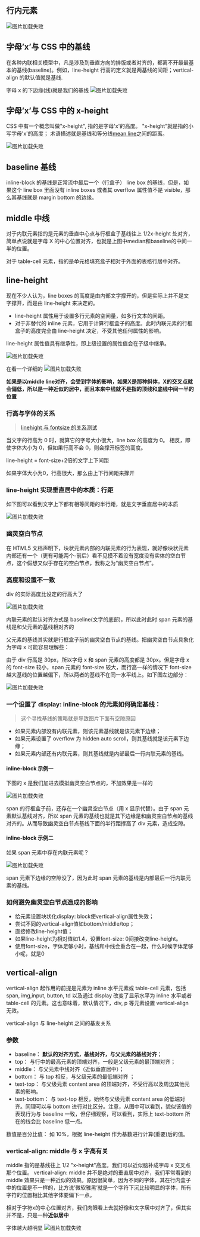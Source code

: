 ## 行内元素

![图片加载失败](./img/内联盒子.png)

## 字母’x’与 CSS 中的基线

在各种内联相关模型中，凡是涉及到垂直方向的排版或者对齐的，都离不开最最基本的基线(baseline)。例如，line-height 行高的定义就是两基线的间距；vertical-align 的默认值就是基线.

字母 x 的下边缘(线)就是我们的基线
![图片加载失败](./img/基线.png)

## 字母’x’与 CSS 中的 x-height

CSS 中有一个概念叫做"x-height", 指的是字母'x'的高度。
"x-height"就是指的小写字母'x'的高度；
术语描述就是基线和等分线[mean line](也称作中线[midline])之间的距离。

![图片加载失败](./img/x字高.png)

## baseline 基线

inline-block  的基线是正常流中最后一个（行盒子） line box 的基线，但是，如果这个 line box 里面没有 inline boxes 或者其 overflow 属性值不是 visible，那么其基线就是 margin bottom 的边缘。

## middle 中线

对于内联元素指的是元素的垂直中心点与行框盒子基线往上 1/2x-height 处对齐，简单点说就是字母 X 的中心位置对齐，也就是上图中median和baseline的中间一半的位置。

对于 table-cell 元素，指的是单元格填充盒子相对于外面的表格行居中对齐。



## line-height

现在不少人认为，line boxes 的高度是由内部文字撑开的，但是实际上并不是文字撑开，而是由 line-height 来决定的。

- line-height 属性用于设置多行元素的空间量，如多行文本的间距。
- 对于非替代的 inline 元素，它用于计算行框盒子的高度。此时内联元素的行框盒子的高度完全由 line-height 决定，不受其他任何属性的影响。

line-height 属性值具有继承性，即上级设置的属性值会在子级中继承。

![图片加载失败](./img/行高.png)

在看一个详细的
![图片加载失败](./img/顶线底线.png)

**如果是以middle line对齐，会受到字体的影响，如果X是那种斜体，X的交叉点就会偏低，所以是一种近似的居中，而且本来中线就不是指的顶线和底线中间一半的位置**

### 行高与字体的关系

> [linehight 与 fontsize 的关系测试](./linehight与fontsize的关系.md)

当文字的行高为 0 时，就算它的字号大小很大，line box 的高度为 0。
相反，即使字体大小为 0，但如果行高不会 0，则会撑开标签的高度。

line-height = font-size+2倍的文字上下间距

如果字体大小为0，行高很大，那么由上下行间距来撑开

### line-height 实现垂直居中的本质：行距

如下图可以看到文字上下都有相等间距的半行距，就是文字垂直居中的本质

![图片加载失败](./img/行高行间距.png)

### 幽灵空白节点

在 HTML5 文档声明下，块状元素内部的内联元素的行为表现，就好像块状元素内部还有一个（更有可能两个-前后）看不见摸不着没有宽度没有实体的空白节点，这个假想又似乎存在的空白节点，我称之为“幽灵空白节点”。

### 高度和设置不一致

div 的实际高度比设定的行高大了

![图片加载失败](./img/linehight高度不一致.png)

内联元素的默认对齐方式是 baseline(文字的底部)，所以此时此时 span 元素的基线是和父元素的基线相对齐的

父元素的基线其实就是行框盒子前的幽灵空白节点的基线。把幽灵空白节点具象化为字母 x 可能容易理解些：

由于 div 行高是 30px，所以字母 x 和 span 元素的高度都是 30px。但是字母 x 的 font-size 较小，span 元素的 font-size 较大，而行高一样的情况下 font-size 越大基线的位置越偏下，所以两者的基线不在同一水平线上。如下图左边部分：

![图片加载失败](./img/基线对齐.png)

### 一个设置了 display: inline-block 的元素如何确定基线：

> 这个寻找基线的策略就是导致图片下面有空隙原因

- 如果元素内部没有内联元素，则该元素基线就是该元素下边缘；
- 如果元素设置了 overflow 为 hidden auto scroll，则其基线就是该元素下边缘；
- 如果元素内部还有内联元素，则其基线就是内部最后一行内联元素的基线。

#### inline-block 示例一

下图的 x 是我们加进去模拟幽灵空白节点的，不加效果是一样的

![图片加载失败](./img/inline-block示例1.png)

span 的行框盒子前，还存在一个幽灵空白节点（用 x 显示代替）。由于 span 元素默认基线对齐，所以 span 元素的基线也就是其下边缘是和幽灵空白节点的基线对齐的。从而导致幽灵空白节点基线下面的半行距撑高了 div 元素，造成空隙。

#### inline-block 示例二

如果 span 元素中存在内联元素呢？

![图片加载失败](./img/inline-block示例2.png)

span 元素下边缘的空隙没了，因为此时 span 元素的基线是内部最后一行内联元素的基线。

### 如何避免幽灵空白节点造成的影响

- 给元素设置块状化display: block使vertical-align属性失效；
- 尝试不同的vertical-align值如bottom/middle/top；
- 直接修改line-height值；
- 如果line-height为相对值如1.4，设置font-size: 0间接改变line-height。
- 使用font-size，字体足够小时，基线和中线会重合在一起，什么时候字体足够小呢，就是0



## vertical-align

vertical-align 起作用的前提是元素为 inline 水平元素或 table-cell 元素，包括 span, img,input, button, td 以及通过 display 改变了显示水平为 inline 水平或者 table-cell 的元素。这也意味着，默认情况下，div, p 等元素设置 vertical-align 无效。

vertical-align 与 line-height 之间的基友关系


### 参数

- baseline： **默认的对齐方式，基线对齐，与父元素的基线对齐**；
- top： 与行中的最高元素的顶端对齐，一般是父级元素的最顶端对齐；
- middle： 与父元素中线对齐（近似垂直居中）；
- bottom： 与 top 相反，与父级元素的最低端对齐 ；
- text-top： 与父级元素 content area 的顶端对齐，不受行高以及周边其他元素的影响。
- text-bottom： 与 text-top 相反，始终与父级元素 content area 的低端对齐。同理可以与 bottom 进行对比区分。注意，从图中可以看到，貌似该值的表现行为与 baseline 一致，但仔细观察，可以看到，实际上 text-bottom 所在的线会比 baseline 低一点。

数值是百分比值： 如 10%，根据 line-height 作为基数进行计算(重要)后的值。

### vertical-align: middle 与 x 字高有关

middle 指的是基线往上 1/2 "x-height"高度。我们可以近似脑补成字母 x 交叉点那个位置。
vertical-align: middle 并不是绝对的垂直居中对齐，我们平常看到的 middle 效果只是一种近似的效果。原因很简单，因为不同的字体，其在行内盒子中的位置是不一样的，比方说’微软雅黑’就是一个字符下沉比较明显的字体，所有字符的位置相比其他字体要偏下一点。

相对于字符x的中心位置对齐，我们肉眼看上去就好像和文字居中对齐了，但其实并不是，只是一种**近似居中**

字体越大越明显
![图片加载失败](./img/近似居中.png)